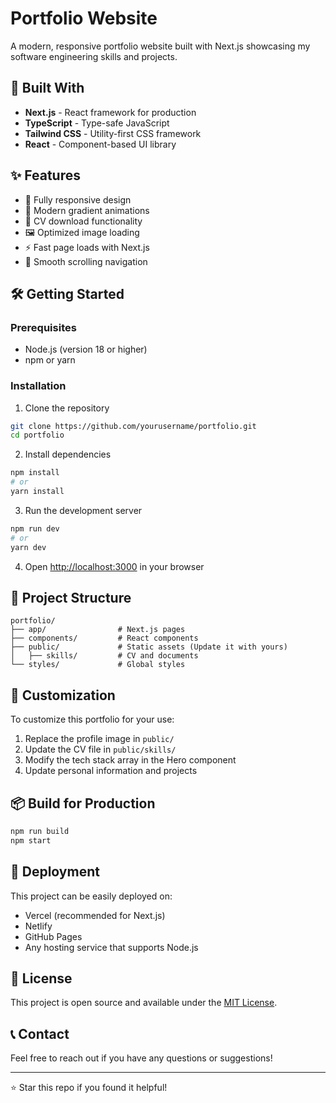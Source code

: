 # Portfolio Website

A modern, responsive portfolio website built with Next.js showcasing my software engineering skills and projects.

## 🚀 Built With

- **Next.js** - React framework for production
- **TypeScript** - Type-safe JavaScript
- **Tailwind CSS** - Utility-first CSS framework
- **React** - Component-based UI library

## ✨ Features

- 📱 Fully responsive design
- 🎨 Modern gradient animations
- 📄 CV download functionality
- 🖼️ Optimized image loading
- ⚡ Fast page loads with Next.js
- 🎯 Smooth scrolling navigation

## 🛠️ Getting Started

### Prerequisites

- Node.js (version 18 or higher)
- npm or yarn

### Installation

1. Clone the repository

```bash
git clone https://github.com/yourusername/portfolio.git
cd portfolio
```

2. Install dependencies

```bash
npm install
# or
yarn install
```

3. Run the development server

```bash
npm run dev
# or
yarn dev
```

4. Open [http://localhost:3000](http://localhost:3000) in your browser

## 📁 Project Structure

```
portfolio/
├── app/                # Next.js pages
├── components/         # React components
├── public/             # Static assets (Update it with yours)
│   ├── skills/         # CV and documents
└── styles/             # Global styles
```

## 🎨 Customization

To customize this portfolio for your use:

1. Replace the profile image in `public/`
2. Update the CV file in `public/skills/`
3. Modify the tech stack array in the Hero component
4. Update personal information and projects

## 📦 Build for Production

```bash
npm run build
npm start
```

## 🚀 Deployment

This project can be easily deployed on:

- Vercel (recommended for Next.js)
- Netlify
- GitHub Pages
- Any hosting service that supports Node.js

## 📝 License

This project is open source and available under the [MIT License](LICENSE).

## 📞 Contact

Feel free to reach out if you have any questions or suggestions!

---

⭐ Star this repo if you found it helpful!
